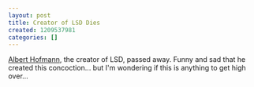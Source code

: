 ```yaml
---
layout: post
title: Creator of LSD Dies
created: 1209537981
categories: []
---
```

[Albert Hofmann](http://www.nytimes.com/2008/04/30/world/europe/30hofmann.html?no_interstitial), the creator of LSD, passed away.  Funny and sad that he created this concoction... but I'm wondering if this is anything to get high over...
